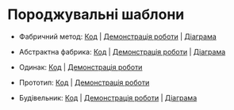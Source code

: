 # Породжувальні шаблони

- Фабричний метод:
  [Код](/Lab2/factory_method) |
  [Демонстрація роботи](/Lab2/Program.cs#L13-L24) |
  [Діаграма](/diagrams/factory_method_diagram.drawio)

- Абстрактна фабрика:
  [Код](/Lab2/abstract_factory/) |
  [Демонстрація роботи](/Lab2/Program.cs#L28-L37) |
  [Діаграма](/diagrams/abstract_factory_diagram.drawio.drawio)

- Одинак:
  [Код](/Lab2/Authenticator.cs) |
  [Демонстрація роботи](/Lab2/Program.cs#L41-L46)

- Прототип:
  [Код](/Lab2/prototype/Virus.cs) |
  [Демонстрація роботи](/Lab2/Program.cs#L50-L57)

- Будівельник:
  [Код](/Lab2/builder/) |
  [Демонстрація роботи](/Lab2/Program.cs#L61-L68) |
  [Діаграма](/diagrams/builder_diagram.drawio) 
